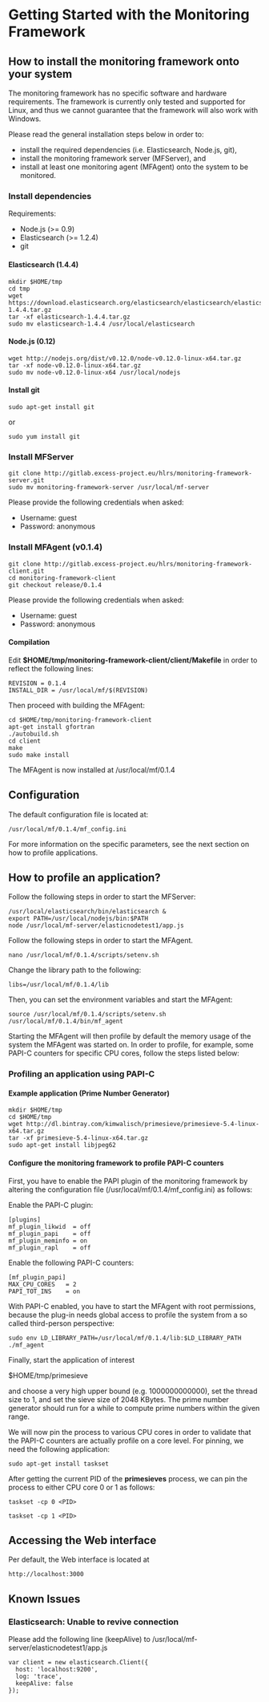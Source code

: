 # Getting Started with the Monitoring Framework

## How to install the monitoring framework onto your system

The monitoring framework has no specific software and hardware requirements. The framework is currently only tested and supported for Linux, and thus we cannot guarantee that the framework will also work with Windows.

Please read the general installation steps below in order to:

- install the required dependencies (i.e. Elasticsearch, Node.js, git),
- install the monitoring framework server (MFServer), and
- install at least one monitoring agent (MFAgent) onto the system to be monitored.


### Install dependencies

Requirements:

- Node.js (>= 0.9)
- Elasticsearch (>= 1.2.4)
- git


#### Elasticsearch (1.4.4)

    mkdir $HOME/tmp
    cd tmp
    wget https://download.elasticsearch.org/elasticsearch/elasticsearch/elasticsearch-1.4.4.tar.gz
    tar -xf elasticsearch-1.4.4.tar.gz
    sudo mv elasticsearch-1.4.4 /usr/local/elasticsearch


#### Node.js (0.12)

    wget http://nodejs.org/dist/v0.12.0/node-v0.12.0-linux-x64.tar.gz
    tar -xf node-v0.12.0-linux-x64.tar.gz
    sudo mv node-v0.12.0-linux-x64 /usr/local/nodejs


#### Install git

    sudo apt-get install git

or

    sudo yum install git



### Install MFServer

    git clone http://gitlab.excess-project.eu/hlrs/monitoring-framework-server.git
    sudo mv monitoring-framework-server /usr/local/mf-server


Please provide the following credentials when asked:

- Username: guest
- Password: anonymous


### Install MFAgent (v0.1.4)

    git clone http://gitlab.excess-project.eu/hlrs/monitoring-framework-client.git
    cd monitoring-framework-client
    git checkout release/0.1.4

Please provide the following credentials when asked:

- Username: guest
- Password: anonymous

#### Compilation

Edit **$HOME/tmp/monitoring-framework-client/client/Makefile** in order to reflect the following lines:

    REVISION = 0.1.4
    INSTALL_DIR = /usr/local/mf/$(REVISION)

Then proceed with building the MFAgent:

    cd $HOME/tmp/monitoring-framework-client
    apt-get install gfortran
    ./autobuild.sh
    cd client
    make
    sudo make install

The MFAgent is now installed at /usr/local/mf/0.1.4


## Configuration

The default configuration file is located at:

    /usr/local/mf/0.1.4/mf_config.ini

For more information on the specific parameters, see the next section on how to profile applications.


## How to profile an application?

Follow the following steps in order to start the MFServer:

    /usr/local/elasticsearch/bin/elasticsearch &
    export PATH=/usr/local/nodejs/bin:$PATH
    node /usr/local/mf-server/elasticnodetest1/app.js

Follow the following steps in order to start the MFAgent.

    nano /usr/local/mf/0.1.4/scripts/setenv.sh

Change the library path to the following:

    libs=/usr/local/mf/0.1.4/lib


Then, you can set the environment variables and start the MFAgent:

    source /usr/local/mf/0.1.4/scripts/setenv.sh
    /usr/local/mf/0.1.4/bin/mf_agent

Starting the MFAgent will then profile by default the memory usage of the system the MFAgent was started on. In order to profile, for example, some PAPI-C counters for specific CPU cores, follow the steps listed below:


### Profiling an application using PAPI-C

#### Example application (Prime Number Generator)

    mkdir $HOME/tmp
    cd $HOME/tmp
    wget http://dl.bintray.com/kimwalisch/primesieve/primesieve-5.4-linux-x64.tar.gz
    tar -xf primesieve-5.4-linux-x64.tar.gz
    sudo apt-get install libjpeg62


#### Configure the monitoring framework to profile PAPI-C counters

First, you have to enable the PAPI plugin of the monitoring framework by altering the configuration file (/usr/local/mf/0.1.4/mf_config.ini) as follows:

Enable the PAPI-C plugin:

    [plugins]
    mf_plugin_likwid  = off
    mf_plugin_papi    = off
    mf_plugin_meminfo = on
    mf_plugin_rapl    = off


Enable the following PAPI-C counters:

    [mf_plugin_papi]
    MAX_CPU_CORES   = 2
    PAPI_TOT_INS    = on

With PAPI-C enabled, you have to start the MFAgent with root permissions, because the plug-in needs global access to profile the system from a so called third-person perspective:

    sudo env LD_LIBRARY_PATH=/usr/local/mf/0.1.4/lib:$LD_LIBRARY_PATH ./mf_agent


Finally, start the application of interest

   $HOME/tmp/primesieve

and choose a very high upper bound (e.g. 1000000000000), set the thread size to 1, and set the sieve size of 2048 KBytes. The prime number generator should run for a while to compute prime numbers within the given range.

We will now pin the process to various CPU cores in order to validate that the PAPI-C counters are actually profile on a core level. For pinning, we need the following application:

    sudo apt-get install taskset

After getting the current PID of the **primesieves** process, we can pin the process to either CPU core 0 or 1 as follows:

    taskset -cp 0 <PID>

    taskset -cp 1 <PID>



## Accessing the Web interface

Per default, the Web interface is located at

    http://localhost:3000



## Known Issues

### Elasticsearch: Unable to revive connection

Please add the following line (keepAlive) to /usr/local/mf-server/elasticnodetest1/app.js

    var client = new elasticsearch.Client({
      host: 'localhost:9200',
      log: 'trace',
      keepAlive: false
    });
